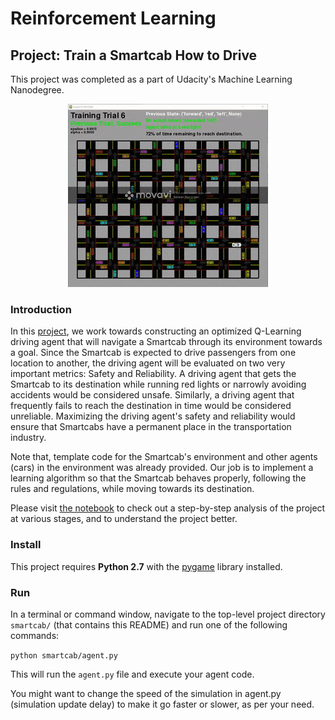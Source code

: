 # Reinforcement Learning
## Project: Train a Smartcab How to Drive

This project was completed as a part of Udacity's Machine Learning Nanodegree.
<p align="center">
  <img src="smartcab.gif" alt="smartcab" />
</p>


### Introduction

In this [project](project_description.md), we work towards constructing an optimized Q-Learning driving agent that will navigate a Smartcab through its environment towards a goal. Since the Smartcab is expected to drive passengers from one location to another, the driving agent will be evaluated on two very important metrics: Safety and Reliability. A driving agent that gets the Smartcab to its destination while running red lights or narrowly avoiding accidents would be considered unsafe. Similarly, a driving agent that frequently fails to reach the destination in time would be considered unreliable. Maximizing the driving agent's safety and reliability would ensure that Smartcabs have a permanent place in the transportation industry.

Note that, template code for the Smartcab's environment and other agents (cars) in the environment was already provided. Our job is to implement a learning algorithm so that the Smartcab behaves properly, following the rules and regulations, while moving towards its destination.
 
Please visit [the notebook](https://github.com/sajal2692/Training-a-Smartcab-to-Drive/blob/master/smartcab.ipynb) to check out a step-by-step analysis of the project at various stages, and to understand the project better.



### Install

This project requires **Python 2.7** with the [pygame](https://www.pygame.org/wiki/GettingStarted) library installed.


### Run

In a terminal or command window, navigate to the top-level project directory `smartcab/` (that contains this README) and run one of the following commands:

```python smartcab/agent.py```  

This will run the `agent.py` file and execute your agent code.

You might want to change the speed of the simulation in agent.py (simulation update delay) to make it go faster or slower, as per your need.
